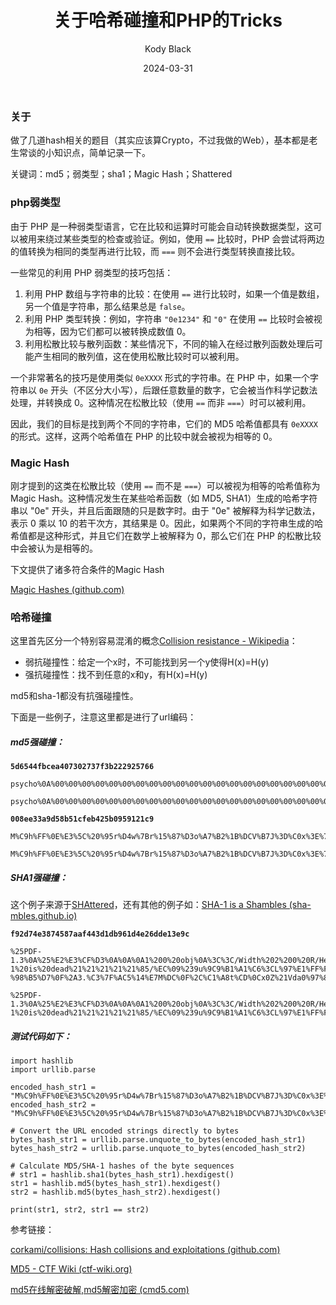 ﻿---
layout:     post
title:      关于哈希碰撞和PHP的Tricks
subtitle:   
date:       2024-03-31
author:     Kody Black
header-img: img/post-bg-normal.jpg
catalog: true
tags:
    - Web
    - ctf
---

### 关于

做了几道hash相关的题目（其实应该算Crypto，不过我做的Web），基本都是老生常谈的小知识点，简单记录一下。

关键词：md5；弱类型；sha1；Magic Hash；Shattered

### php弱类型

由于 PHP 是一种弱类型语言，它在比较和运算时可能会自动转换数据类型，这可以被用来绕过某些类型的检查或验证。例如，使用 `==` 比较时，PHP 会尝试将两边的值转换为相同的类型再进行比较，而 `===` 则不会进行类型转换直接比较。

一些常见的利用 PHP 弱类型的技巧包括：

1. 利用 PHP 数组与字符串的比较：在使用 `==` 进行比较时，如果一个值是数组，另一个值是字符串，那么结果总是 `false`。
2. 利用 PHP 类型转换：例如，字符串 `"0e1234"` 和 `"0"` 在使用 `==` 比较时会被视为相等，因为它们都可以被转换成数值 0。
3. 利用松散比较与散列函数：某些情况下，不同的输入在经过散列函数处理后可能产生相同的散列值，这在使用松散比较时可以被利用。

一个非常著名的技巧是使用类似 `0eXXXX` 形式的字符串。在 PHP 中，如果一个字符串以 `0e` 开头（不区分大小写），后跟任意数量的数字，它会被当作科学记数法处理，并转换成 0。这种情况在松散比较（使用 `==` 而非 `===`）时可以被利用。

因此，我们的目标是找到两个不同的字符串，它们的 MD5 哈希值都具有 `0eXXXX` 的形式。这样，这两个哈希值在 PHP 的比较中就会被视为相等的 0。

### Magic Hash

刚才提到的这类在松散比较（使用 `==` 而不是 `===`）可以被视为相等的哈希值称为Magic Hash。这种情况发生在某些哈希函数（如 MD5, SHA1）生成的哈希字符串以 "0e" 开头，并且后面跟随的只是数字时。由于 "0e" 被解释为科学记数法，表示 0 乘以 10 的若干次方，其结果是 0。因此，如果两个不同的字符串生成的哈希值都是这种形式，并且它们在数学上被解释为 0，那么它们在 PHP 的松散比较中会被认为是相等的。

下文提供了诸多符合条件的Magic Hash

[Magic Hashes (github.com)](https://gist.github.com/atoponce/bb672d93233121560d2841f67e41698b)

### 哈希碰撞

这里首先区分一个特别容易混淆的概念[Collision resistance - Wikipedia](https://en.wikipedia.org/wiki/Collision_resistance#Weak_and_strong_collision_resistance)：

- 弱抗碰撞性：给定一个x时，不可能找到另一个y使得H(x)=H(y)
- 强抗碰撞性：找不到任意的x和y，有H(x)=H(y)

md5和sha-1都没有抗强碰撞性。

下面是一些例子，注意这里都是进行了url编码：

##### md5强碰撞：

**`5d6544fbcea407302737f3b222925766`**

```
psycho%0A%00%00%00%00%00%00%00%00%00%00%00%00%00%00%00%00%00%00%00%00%00%00%00%00%00%00%00%00%00%00%00%00%00%00%00%00%00%00%00%00%00%00%00%00%00%00%00%00%00%00%00%00%00%00%00%00%00W%ADZ%AF%3C%8A%13V%B5%96%18m%A5%EA2%81_%FB%D9%24%22%2F%8F%D4D%A27vX%B8%08%D7m%2C%E0%D4LR%D7%FBo%10t%19%02%82%7D%7B%2B%9Bt%05%FFl%AE%8DE%F4%1F%84%3C%AE%01%0F%9B%12%D4%81%A5J%F9H%0FyE%2A%DC%2B%B1%B4%0F%DEcC%40%DA29%8B%C3%00%7F%8B_h%C6%D3%8Bd8%AF%85%7C%14w%06%C2%3AC%BC%0C%1B%FD%BB%98%CE%16%CE%B7%B6%3A%F3%99%B59%F9%FF%C2
```

```
psycho%0A%00%00%00%00%00%00%00%00%00%00%00%00%00%00%00%00%00%00%00%00%00%00%00%00%00%00%00%00%00%00%00%00%00%00%00%00%00%00%00%00%00%00%00%00%00%00%00%00%00%00%00%00%00%00%00%00%00W%ADZ%AF%3C%8A%13V%B5%96%18m%A5%EA2%81_%FB%D9%A4%22%2F%8F%D4D%A27vX%B8%08%D7m%2C%E0%D4LR%D7%FBo%10t%19%02%02%7E%7B%2B%9Bt%05%FFl%AE%8DE%F4%1F%04%3C%AE%01%0F%9B%12%D4%81%A5J%F9H%0FyE%2A%DC%2B%B1%B4%0F%DEc%C3%40%DA29%8B%C3%00%7F%8B_h%C6%D3%8Bd8%AF%85%7C%14w%06%C2%3AC%3C%0C%1B%FD%BB%98%CE%16%CE%B7%B6%3A%F3%9959%F9%FF%C2
```

**`008ee33a9d58b51cfeb425b0959121c9`**

```
M%C9h%FF%0E%E3%5C%20%95r%D4w%7Br%15%87%D3o%A7%B2%1B%DCV%B7J%3D%C0x%3E%7B%95%18%AF%BF%A2%00%A8%28K%F3n%8EKU%B3_Bu%93%D8Igm%A0%D1U%5D%83%60%FB_%07%FE%A2
```

```
M%C9h%FF%0E%E3%5C%20%95r%D4w%7Br%15%87%D3o%A7%B2%1B%DCV%B7J%3D%C0x%3E%7B%95%18%AF%BF%A2%02%A8%28K%F3n%8EKU%B3_Bu%93%D8Igm%A0%D1%D5%5D%83%60%FB_%07%FE%A2
```

##### SHA1强碰撞：

这个例子来源于[SHAttered](https://shattered.io/)，还有其他的例子如：[SHA-1 is a Shambles (sha-mbles.github.io)](https://sha-mbles.github.io/)

**`f92d74e3874587aaf443d1db961d4e26dde13e9c`**

```
%25PDF-1.3%0A%25%E2%E3%CF%D3%0A%0A%0A1%200%20obj%0A%3C%3C/Width%202%200%20R/Height%203%200%20R/Type%204%200%20R/Subtype%205%200%20R/Filter%206%200%20R/ColorSpace%207%200%20R/Length%208%200%20R/BitsPerComponent%208%3E%3E%0Astream%0A%FF%D8%FF%FE%00%24SHA-1%20is%20dead%21%21%21%21%21%85/%EC%09%239u%9C9%B1%A1%C6%3CL%97%E1%FF%FE%01%7FF%DC%93%A6%B6%7E%01%3B%02%9A%AA%1D%B2V%0BE%CAg%D6%88%C7%F8K%8CLy%1F%E0%2B%3D%F6%14%F8m%B1i%09%01%C5kE%C1S%0A%FE%DF%B7%608%E9rr/%E7%ADr%8F%0EI%04%E0F%C20W%0F%E9%D4%13%98%AB%E1.%F5%BC%94%2B%E35B%A4%80-%98%B5%D7%0F%2A3.%C3%7F%AC5%14%E7M%DC%0F%2C%C1%A8t%CD%0Cx0Z%21Vda0%97%89%60k%D0%BF%3F%98%CD%A8%04F%29%A1
```

```
%25PDF-1.3%0A%25%E2%E3%CF%D3%0A%0A%0A1%200%20obj%0A%3C%3C/Width%202%200%20R/Height%203%200%20R/Type%204%200%20R/Subtype%205%200%20R/Filter%206%200%20R/ColorSpace%207%200%20R/Length%208%200%20R/BitsPerComponent%208%3E%3E%0Astream%0A%FF%D8%FF%FE%00%24SHA-1%20is%20dead%21%21%21%21%21%85/%EC%09%239u%9C9%B1%A1%C6%3CL%97%E1%FF%FE%01sF%DC%91f%B6%7E%11%8F%02%9A%B6%21%B2V%0F%F9%CAg%CC%A8%C7%F8%5B%A8Ly%03%0C%2B%3D%E2%18%F8m%B3%A9%09%01%D5%DFE%C1O%26%FE%DF%B3%DC8%E9j%C2/%E7%BDr%8F%0EE%BC%E0F%D2%3CW%0F%EB%14%13%98%BBU.%F5%A0%A8%2B%E31%FE%A4%807%B8%B5%D7%1F%0E3.%DF%93%AC5%00%EBM%DC%0D%EC%C1%A8dy%0Cx%2Cv%21V%60%DD0%97%91%D0k%D0%AF%3F%98%CD%A4%BCF%29%B1
```

##### 测试代码如下：

```
import hashlib
import urllib.parse

encoded_hash_str1 = "M%C9h%FF%0E%E3%5C%20%95r%D4w%7Br%15%87%D3o%A7%B2%1B%DCV%B7J%3D%C0x%3E%7B%95%18%AF%BF%A2%00%A8%28K%F3n%8EKU%B3_Bu%93%D8Igm%A0%D1U%5D%83%60%FB_%07%FE%A2"
encoded_hash_str2 = "M%C9h%FF%0E%E3%5C%20%95r%D4w%7Br%15%87%D3o%A7%B2%1B%DCV%B7J%3D%C0x%3E%7B%95%18%AF%BF%A2%02%A8%28K%F3n%8EKU%B3_Bu%93%D8Igm%A0%D1%D5%5D%83%60%FB_%07%FE%A2"

# Convert the URL encoded strings directly to bytes
bytes_hash_str1 = urllib.parse.unquote_to_bytes(encoded_hash_str1)
bytes_hash_str2 = urllib.parse.unquote_to_bytes(encoded_hash_str2)

# Calculate MD5/SHA-1 hashes of the byte sequences
# str1 = hashlib.sha1(bytes_hash_str1).hexdigest()
str1 = hashlib.md5(bytes_hash_str1).hexdigest()
str2 = hashlib.md5(bytes_hash_str2).hexdigest()

print(str1, str2, str1 == str2)
```

参考链接：

[corkami/collisions: Hash collisions and exploitations (github.com)](https://github.com/corkami/collisions?tab=readme-ov-file)

[MD5 - CTF Wiki (ctf-wiki.org)](https://ctf-wiki.org/crypto/hash/md5/)

[md5在线解密破解,md5解密加密 (cmd5.com)](https://www.cmd5.com/)
